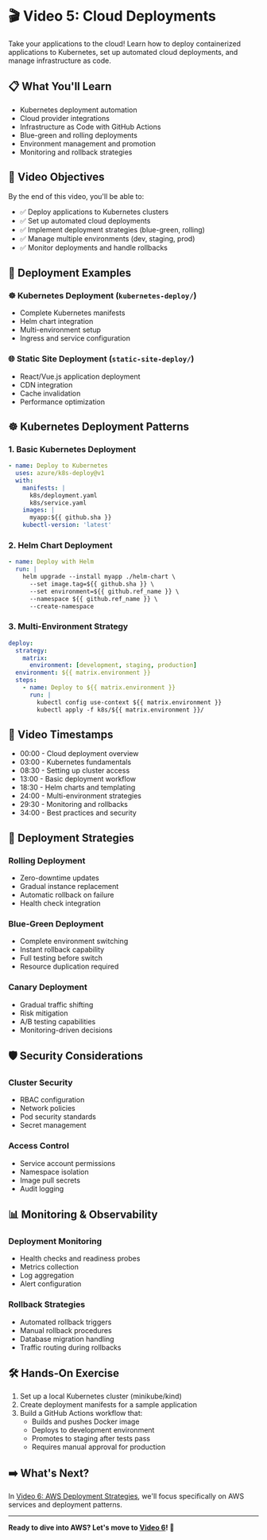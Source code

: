 # 🎬 Video 5: Cloud Deployments

Take your applications to the cloud! Learn how to deploy containerized applications to Kubernetes, set up automated cloud deployments, and manage infrastructure as code.

## 📋 What You'll Learn

- Kubernetes deployment automation
- Cloud provider integrations
- Infrastructure as Code with GitHub Actions
- Blue-green and rolling deployments
- Environment management and promotion
- Monitoring and rollback strategies

## 🎯 Video Objectives

By the end of this video, you'll be able to:
- ✅ Deploy applications to Kubernetes clusters
- ✅ Set up automated cloud deployments
- ✅ Implement deployment strategies (blue-green, rolling)
- ✅ Manage multiple environments (dev, staging, prod)
- ✅ Monitor deployments and handle rollbacks

## 📁 Deployment Examples

### ☸️ Kubernetes Deployment (`kubernetes-deploy/`)
- Complete Kubernetes manifests
- Helm chart integration
- Multi-environment setup
- Ingress and service configuration

### 🌐 Static Site Deployment (`static-site-deploy/`)
- React/Vue.js application deployment
- CDN integration
- Cache invalidation
- Performance optimization

## ☸️ Kubernetes Deployment Patterns

### 1. Basic Kubernetes Deployment
```yaml
- name: Deploy to Kubernetes
  uses: azure/k8s-deploy@v1
  with:
    manifests: |
      k8s/deployment.yaml
      k8s/service.yaml
    images: |
      myapp:${{ github.sha }}
    kubectl-version: 'latest'
```

### 2. Helm Chart Deployment
```yaml
- name: Deploy with Helm
  run: |
    helm upgrade --install myapp ./helm-chart \
      --set image.tag=${{ github.sha }} \
      --set environment=${{ github.ref_name }} \
      --namespace ${{ github.ref_name }} \
      --create-namespace
```

### 3. Multi-Environment Strategy
```yaml
deploy:
  strategy:
    matrix:
      environment: [development, staging, production]
  environment: ${{ matrix.environment }}
  steps:
    - name: Deploy to ${{ matrix.environment }}
      run: |
        kubectl config use-context ${{ matrix.environment }}
        kubectl apply -f k8s/${{ matrix.environment }}/
```

## 🎥 Video Timestamps

- 00:00 - Cloud deployment overview
- 03:00 - Kubernetes fundamentals
- 08:30 - Setting up cluster access
- 13:00 - Basic deployment workflow
- 18:30 - Helm charts and templating
- 24:00 - Multi-environment strategies
- 29:30 - Monitoring and rollbacks
- 34:00 - Best practices and security

## 🔧 Deployment Strategies

### Rolling Deployment
- Zero-downtime updates
- Gradual instance replacement
- Automatic rollback on failure
- Health check integration

### Blue-Green Deployment
- Complete environment switching
- Instant rollback capability
- Full testing before switch
- Resource duplication required

### Canary Deployment
- Gradual traffic shifting
- Risk mitigation
- A/B testing capabilities
- Monitoring-driven decisions

## 🛡️ Security Considerations

### Cluster Security
- RBAC configuration
- Network policies
- Pod security standards
- Secret management

### Access Control
- Service account permissions
- Namespace isolation
- Image pull secrets
- Audit logging

## 📊 Monitoring & Observability

### Deployment Monitoring
- Health checks and readiness probes
- Metrics collection
- Log aggregation
- Alert configuration

### Rollback Strategies
- Automated rollback triggers
- Manual rollback procedures
- Database migration handling
- Traffic routing during rollbacks

## 🛠️ Hands-On Exercise

1. Set up a local Kubernetes cluster (minikube/kind)
2. Create deployment manifests for a sample application
3. Build a GitHub Actions workflow that:
   - Builds and pushes Docker image
   - Deploys to development environment
   - Promotes to staging after tests pass
   - Requires manual approval for production

## ➡️ What's Next?

In [Video 6: AWS Deployment Strategies](../06-aws-deployments/), we'll focus specifically on AWS services and deployment patterns.

---

**Ready to dive into AWS? Let's move to [Video 6](../06-aws-deployments/)! 🚀**